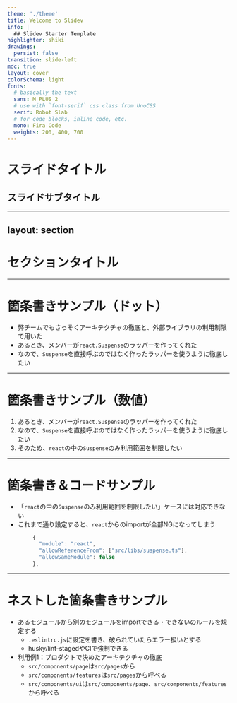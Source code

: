 ```yaml
---
theme: './theme'
title: Welcome to Slidev
info: |
  ## Slidev Starter Template
highlighter: shiki
drawings:
  persist: false
transition: slide-left
mdc: true
layout: cover
colorSchema: light
fonts:
  # basically the text
  sans: M PLUS 2
  # use with `font-serif` css class from UnoCSS
  serif: Robot Slab
  # for code blocks, inline code, etc.
  mono: Fira Code
  weights: 200, 400, 700
---
```


# スライドタイトル

## スライドサブタイトル

---
layout: section
---

# セクションタイトル

---

# 箇条書きサンプル（ドット）
- 弊チームでもさっそくアーキテクチャの徹底と、外部ライブラリの利用制限で用いた
- あるとき、メンバーが`react.Suspense`のラッパーを作ってくれた
- なので、`Suspense`を直接呼ぶのではなく作ったラッパーを使うように徹底したい

---

# 箇条書きサンプル（数値）

1. あるとき、メンバーが`react.Suspense`のラッパーを作ってくれた
2. なので、`Suspense`を直接呼ぶのではなく作ったラッパーを使うように徹底したい
3. そのため、`react`の中の`Suspense`のみ利用範囲を制限したい

---

# 箇条書き＆コードサンプル

- 「`react`の中の`Suspense`のみ利用範囲を制限したい」ケースには対応できない
- これまで通り設定すると、`react`からのimportが全部NGになってしまう

```js
        {
          "module": "react",
          "allowReferenceFrom": ["src/libs/suspense.ts"],
          "allowSameModule": false
        },
```

---

# ネストした箇条書きサンプル

- あるモジュールから別のモジュールをimportできる・できないのルールを規定する
  - `.eslintrc.js`に設定を書き、破られていたらエラー扱いとする
  - husky/lint-stagedやCIで強制できる
- 利用例1：プロダクトで決めたアーキテクチャの徹底
  - `src/components/page`は`src/pages`から
  - `src/components/features`は`src/pages`から呼べる
  - `src/components/ui`は`src/components/page`、`src/components/features`から呼べる